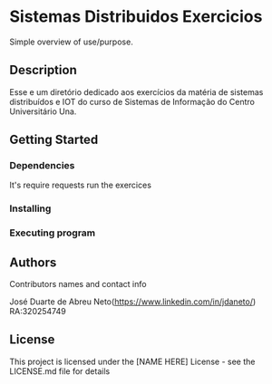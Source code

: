 # Sistemas Distribuidos Exercicios

Simple overview of use/purpose.

## Description

Esse e um diretório dedicado aos exercícios da matéria de sistemas distribuídos e IOT do curso de Sistemas de Informação do Centro Universitário Una.

## Getting Started

### Dependencies

It's require requests run the exercices 

### Installing


### Executing program


## Authors

Contributors names and contact info

José Duarte de Abreu Neto(https://www.linkedin.com/in/jdaneto/)
RA:320254749

## License

This project is licensed under the [NAME HERE] License - see the LICENSE.md file for details
